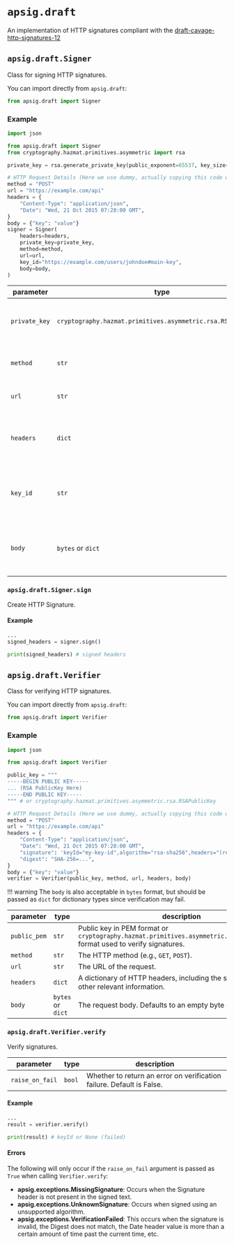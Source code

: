 # `apsig.draft`
An implementation of HTTP signatures compliant with the [draft-cavage-http-signatures-12](https://datatracker.ietf.org/doc/html/draft-cavage-http-signatures-12)
## `apsig.draft.Signer`
Class for signing HTTP signatures.

You can import directly from `apsig.draft`:
```python
from apsig.draft import Signer
```
### Example
```python
import json

from apsig.draft import Signer
from cryptography.hazmat.primitives.asymmetric import rsa

private_key = rsa.generate_private_key(public_exponent=65537, key_size=2048)

# HTTP Request Details (Here we use dummy, actually copying this code will not work)
method = "POST"
url = "https://example.com/api"
headers = {
    "Content-Type": "application/json",
    "Date": "Wed, 21 Oct 2015 07:28:00 GMT",
}
body = {"key": "value"}
signer = Signer(
    headers=headers,
    private_key=private_key,
    method=method,
    url=url,
    key_id="https://example.com/users/johndoe#main-key",
    body=body,
)
```

| parameter    | type              | description | 
| ------------ | ----------------- | ------------------------- | 
| `private_key` | `cryptography.hazmat.primitives.asymmetric.rsa.RSAPrivateKey` | The RSA private key used to sign the request. | 
| `method`     | `str`             | The HTTP method (e.g., `GET`, `POST`). | 
| `url`        | `str`             | The URL of the request. | 
| `headers`    | `dict`            | A dictionary of HTTP headers that will be signed. | 
| `key_id`       | `str` | The key identifier to include in the signature header. | 
| `body`       | `bytes` or `dict` | The request body. Defaults to an empty byte string. | 

### `apsig.draft.Signer.sign`
Create HTTP Signature. 

#### Example
```python
...
signed_headers = signer.sign()

print(signed_headers) # signed headers
```
## `apsig.draft.Verifier`
Class for verifying HTTP signatures.

You can import directly from `apsig.draft`:
```python
from apsig.draft import Verifier
```
### Example
```python
import json

from apsig.draft import Verifier

public_key = """
-----BEGIN PUBLIC KEY-----
... (RSA PublicKey Here)
-----END PUBLIC KEY-----
""" # or cryptography.hazmat.primitives.asymmetric.rsa.RSAPublicKey

# HTTP Request Details (Here we use dummy, actually copying this code will not work)
method = "POST"
url = "https://example.com/api"
headers = {
    "Content-Type": "application/json",
    "Date": "Wed, 21 Oct 2015 07:28:00 GMT",
    "signature": 'keyId="my-key-id",algorithm="rsa-sha256",headers="(request-target) Content-Type Date",signature="..."',
    "digest": "SHA-256=...",
}
body = {"key": "value"}
verifier = Verifier(public_key, method, url, headers, body)
```
!!! warning
    The `body` is also acceptable in `bytes` format, but should be passed as `dict` for dictionary types since verification may fail.

| parameter    | type              | description | 
| ------------ | ----------------- | -------------------------------------------------------------------------------------------------------------------------- | 
| `public_pem` | `str`             | Public key in PEM format or `cryptography.hazmat.primitives.asymmetric.rsa.RSAPublicKey` format used to verify signatures. | 
| `method`     | `str`             | The HTTP method (e.g., `GET`, `POST`).                                                                                     | 
| `url`        | `str`             | The URL of the request.                                                                                                    | 
| `headers`    | `dict`            | A dictionary of HTTP headers, including the signature and other relevant information.                                      | 
| `body`       | `bytes` or `dict` | The request body. Defaults to an empty byte string.                                                                        | 

### `apsig.draft.Verifier.verify`
Verify signatures. 

| parameter       | type              | description                                                           | 
| --------------- | ----------------- | --------------------------------------------------------------------- | 
| `raise_on_fail` | `bool`            | Whether to return an error on verification failure. Default is False. | 

#### Example
```python
...
result = verifier.verify()

print(result) # keyId or None (failed)
```
#### Errors

The following will only occur if the `raise_on_fail` argument is passed as `True` when calling `Verifier.verify`:

- **apsig.exceptions.MissingSignature**: Occurs when the Signature header is not present in the signed text.
- **apsig.exceptions.UnknownSignature**: Occurs when signed using an unsupported algorithm.
- **apsig.exceptions.VerificationFailed**: This occurs when the signature is invalid, the Digest does not match, the Date header value is more than a certain amount of time past the current time, etc.